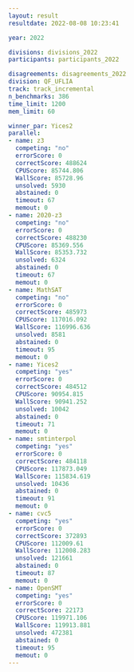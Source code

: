 ```yaml
---
layout: result
resultdate: 2022-08-08 10:23:41

year: 2022

divisions: divisions_2022
participants: participants_2022

disagreements: disagreements_2022
division: QF_UFLIA
track: track_incremental
n_benchmarks: 386
time_limit: 1200
mem_limit: 60

winner_par: Yices2
parallel:
- name: z3
  competing: "no"
  errorScore: 0
  correctScore: 488624
  CPUScore: 85744.806
  WallScore: 85728.96
  unsolved: 5930
  abstained: 0
  timeout: 67
  memout: 0
- name: 2020-z3
  competing: "no"
  errorScore: 0
  correctScore: 488230
  CPUScore: 85369.556
  WallScore: 85353.732
  unsolved: 6324
  abstained: 0
  timeout: 67
  memout: 0
- name: MathSAT
  competing: "no"
  errorScore: 0
  correctScore: 485973
  CPUScore: 117016.092
  WallScore: 116996.636
  unsolved: 8581
  abstained: 0
  timeout: 95
  memout: 0
- name: Yices2
  competing: "yes"
  errorScore: 0
  correctScore: 484512
  CPUScore: 90954.815
  WallScore: 90941.252
  unsolved: 10042
  abstained: 0
  timeout: 71
  memout: 0
- name: smtinterpol
  competing: "yes"
  errorScore: 0
  correctScore: 484118
  CPUScore: 117873.049
  WallScore: 115834.619
  unsolved: 10436
  abstained: 0
  timeout: 91
  memout: 0
- name: cvc5
  competing: "yes"
  errorScore: 0
  correctScore: 372893
  CPUScore: 112009.61
  WallScore: 112008.283
  unsolved: 121661
  abstained: 0
  timeout: 87
  memout: 0
- name: OpenSMT
  competing: "yes"
  errorScore: 0
  correctScore: 22173
  CPUScore: 119971.106
  WallScore: 119913.881
  unsolved: 472381
  abstained: 0
  timeout: 95
  memout: 0
---
```

